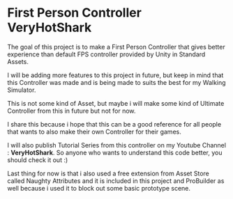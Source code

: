 # First Person Controller VeryHotShark
The goal of this project is to make a First Person Controller that gives better experience than default FPS controller provided by Unity in Standard Assets.

I will be adding more features to this project in future, but keep in mind that this Controller was made and is being made to suits the best for my Walking Simulator.

This is not some kind of Asset, but maybe i will make some kind of Ultimate Controller from this in future but not for now.

I share this because i hope that this can be a good reference for all people that wants to also make their own Controller for their games.

I will also publish Tutorial Series from this controller on my Youtube Channel : **VeryHotShark**.
So anyone who wants to understand this code better, you should check it out :)

Last thing for now is that i also used a free extension from Asset Store called Naughty Attributes and it is included in this project and ProBuilder as well because i used it to block out some basic prototype scene.
